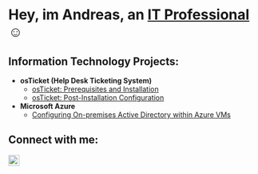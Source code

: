 <h1>Hey, im Andreas, an <a href="https://www.linkedin.com/in/andreasfoster">IT Professional</a>☺</h1>

<h2>  Information Technology Projects:</h2>

- <b>osTicket (Help Desk Ticketing System)</b>
  - [osTicket: Prerequisites and Installation](https://github.com/andreasfoster/osticket-prereqs)
  - [osTicket: Post-Installation Configuration](https://github.com/andreasfoster/post-install-config)
- <b>Microsoft Azure</b>
  - [Configuring On-premises Active Directory within Azure VMs](https://github.com/andreasfoster/configure-ad)


<h2> Connect with me:</h2>

[<img align="left" alt="Josh | LinkedIn" width="22px" src="https://cdn.jsdelivr.net/npm/simple-icons@v3/icons/linkedin.svg" />][linkedin]

[linkedin]: https://www.linkedin.com/in/andreasfoster
